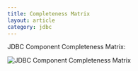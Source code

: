 ```yaml
---
title: Completeness Matrix
layout: article
category: jdbc
---
```


JDBC Component Completeness Matrix:

![JDBC Component Completeness Matrix](https://user-images.githubusercontent.com/22715422/67289390-38dad900-f4e7-11e9-9a45-1c7775c9c7d5.png)

